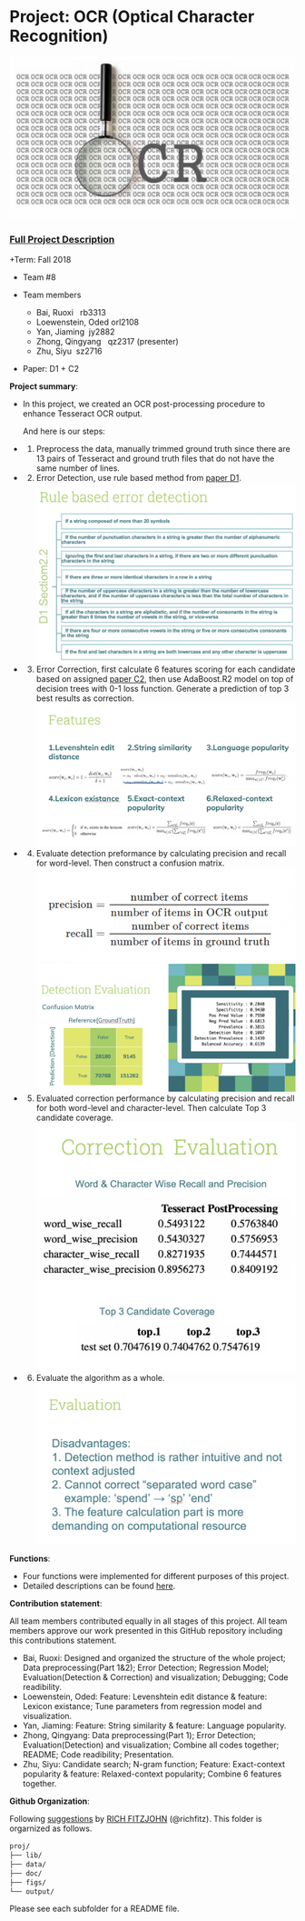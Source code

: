 # Project: OCR (Optical Character Recognition) 

![image](figs/intro.png)

### [Full Project Description](doc/project4_desc.md)

+Term: Fall 2018

 + Team #8
 + Team members
	+ Bai, Ruoxi   rb3313
	+ Loewenstein, Oded orl2108
	+ Yan, Jiaming   jy2882
	+ Zhong, Qingyang   qz2317  (presenter)
	+ Zhu, Siyu   sz2716

+ Paper: D1 + C2

**Project summary**: 

+ In this project, we created an OCR post-processing procedure to enhance Tesseract OCR output. 
  
  And here is our steps:
  
 + 1. Preprocess the data, manually trimmed ground truth since there are 13 pairs of Tesseract and ground truth files that do not have the same number of lines. 
 
 + 2. Error Detection, use rule based method from [paper D1](doc/paper/D-1.pdf).
![image](figs/rules.png)

 + 3. Error Correction, first calculate 6 features scoring for each candidate based on assigned [paper C2](doc/paper/C-2.pdf), then use AdaBoost.R2 model on top of decision trees with 0-1 loss function. Generate a prediction of top 3 best results as correction.
![image](figs/features.png)
 + 4. Evaluate detection preformance by calculating precision and recall for word-level. Then construct a confusion matrix.
![image](figs/formula.png)
![image](figs/eva_de.png)
 + 5. Evaluated correction performance by calculating precision and recall for both word-level and character-level. Then calculate Top 3 candidate coverage.
![image](figs/eva_cor.png)
 + 6. Evaluate the algorithm as a whole.
![image](figs/evaluation.png)
	
**Functions**: 

+ Four functions were implemented for different purposes of this project. 
+ Detailed descriptions can be found [here](lib/README.md).
	
**Contribution statement**: 

All team members contributed equally in all stages of this project. All team members approve our work presented in this GitHub repository including this contributions statement.

+ Bai, Ruoxi: Designed and organized the structure of the whole project; Data preprocessing(Part 1&2); Error Detection; Regression Model; Evaluation(Detection & Correction) and visualization; Debugging; Code readibility.
+ Loewenstein, Oded: Feature: Levenshtein edit distance & feature: Lexicon existance; Tune parameters from regression model and visualization.
+ Yan, Jiaming: Feature: String similarity & feature: Language popularity.
+ Zhong, Qingyang: Data preprocessing(Part 1); Error Detection; Evaluation(Detection) and visualization; Combine all codes together; README; Code readibility; Presentation.
+ Zhu, Siyu: Candidate search; N-gram function; Feature: Exact-context popularity & feature: Relaxed-context popularity; Combine 6 features together.

**Github Organization**:

Following [suggestions](http://nicercode.github.io/blog/2013-04-05-projects/) by [RICH FITZJOHN](http://nicercode.github.io/about/#Team) (@richfitz). This folder is orgarnized as follows.

```
proj/
├── lib/
├── data/
├── doc/
├── figs/
└── output/
```

Please see each subfolder for a README file.
